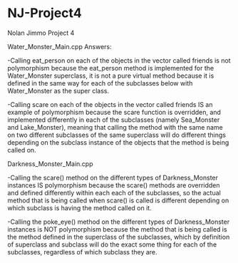 # NJ-Project4
Nolan Jimmo Project 4

Water_Monster_Main.cpp Answers:

-Calling eat_person on each of the objects in the vector called friends is not polymorphism because the eat_person method is implemented for the Water_Monster superclass,
it is not a pure virtual method because it is defined in the same way for each of the subclasses below with Water_Monster as the super class.

-Calling scare on each of the objects in the vector called friends IS an example of polymorphism because the scare function is overridden, and implemented differently in 
each of the subclasses (namely Sea_Monster and Lake_Monster), meaning that calling the method with the same name on two different subclasses of the same superclass
will do different things depending on the subclass instance of the objects that the method is being called on. 

Darkness_Monster_Main.cpp

-Calling the scare() method on the different types of Darkness_Monster instances IS polymorphism because the scare() methods are overridden and defined differently within each
each of the subclasses, so the actual method that is being called when scare() is called is different depending on which subclass is having the method called on it.

-Calling the poke_eye() method on the different types of Darkness_Monster instances is NOT polymorphism because the method that is being called is the method defined in the superclass
of the subclasses, which by definition of superclass and subclass will do the exact some thing for each of the subclasses, regardless of which subclass they are. 